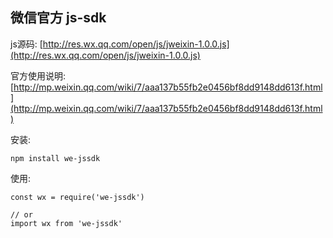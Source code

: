 微信官方 js-sdk
----

js源码: [http://res.wx.qq.com/open/js/jweixin-1.0.0.js](http://res.wx.qq.com/open/js/jweixin-1.0.0.js)

官方使用说明: [http://mp.weixin.qq.com/wiki/7/aaa137b55fb2e0456bf8dd9148dd613f.html](http://mp.weixin.qq.com/wiki/7/aaa137b55fb2e0456bf8dd9148dd613f.html)

安装:
    
    npm install we-jssdk
    
使用:
    
    const wx = require('we-jssdk')

    // or
    import wx from 'we-jssdk'
